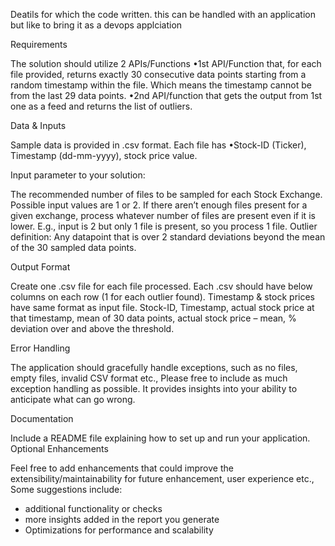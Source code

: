 Deatils for which the code written. this can be handled with an application but like to bring it as a devops applciation 

Requirements

The solution should utilize 2 APIs/Functions
•1st API/Function that, for each file provided, returns exactly 30 consecutive data points starting from a random timestamp within the file. Which means the timestamp cannot be from the 
last 29 data points.
•2nd API/function that gets the output from 1st one as a feed and returns the list of outliers.

Data & Inputs

Sample data is provided in .csv format. Each file has  •Stock-ID (Ticker), Timestamp (dd-mm-yyyy), stock price value. 

Input parameter to your solution: 

The recommended number of files to be sampled for each Stock Exchange. Possible input values are 1 or 2. If there aren’t enough files present for a given 
exchange, process whatever number of files are present even if it is lower. E.g., input is 2 but only 1 file is present, so you process 1 file.
Outlier definition: Any datapoint that is over 2 standard deviations beyond the mean of the 30 sampled data points.

Output Format

Create one .csv file for each file processed. Each .csv should have below columns on each row (1 for each outlier found). Timestamp & stock prices have same format as input file.
Stock-ID, Timestamp, actual stock price at that timestamp, mean of 30 data points, actual stock price – mean, % deviation over and above the threshold.

Error Handling 

The application should gracefully handle exceptions, such as no files, empty files, invalid CSV format etc., Please free to include as much exception handling as possible. It provides insights 
into your ability to anticipate what can go wrong.

Documentation

Include a README file explaining how to set up and run your application.
Optional Enhancements

Feel free to add enhancements that could improve the extensibility/maintainability for future enhancement, user experience etc., Some suggestions include:
- additional functionality or checks
- more insights added in the report you generate
- Optimizations for performance and scalability

